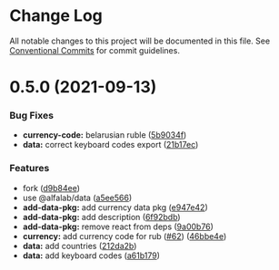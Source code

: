 # Change Log

All notable changes to this project will be documented in this file.
See [Conventional Commits](https://conventionalcommits.org) for commit guidelines.

# 0.5.0 (2021-09-13)


### Bug Fixes

* **currency-code:** belarusian ruble ([5b9034f](https://github.com/reme3d2y/test-utils-release/commit/5b9034f981c2ee3cf1542ae87f35b00689abed6b))
* **data:** correct keyboard codes export ([21b17ec](https://github.com/reme3d2y/test-utils-release/commit/21b17ecc6c6eb2db549d81c2bbb1640fbc98822e))


### Features

* fork ([d9b84ee](https://github.com/reme3d2y/test-utils-release/commit/d9b84ee9a8d2e33adeefacc2a20c3009c2493a34))
* use @alfalab/data ([a5ee566](https://github.com/reme3d2y/test-utils-release/commit/a5ee566e3d048de91177bf88779a5fa2e28336fa))
* **add-data-pkg:** add currency data pkg ([e947e42](https://github.com/reme3d2y/test-utils-release/commit/e947e42b2657f191aa02303eb7cea5c99b9867a1))
* **add-data-pkg:** add description ([6f92bdb](https://github.com/reme3d2y/test-utils-release/commit/6f92bdbed9cfdade7d15b0f9fe02d9bf67beca50))
* **add-data-pkg:** remove react from deps ([9a00b76](https://github.com/reme3d2y/test-utils-release/commit/9a00b7609165d3ab94b62ee426b707f9ea0c1975))
* **currency:** add currency code for rub ([#62](https://github.com/reme3d2y/test-utils-release/issues/62)) ([46bbe4e](https://github.com/reme3d2y/test-utils-release/commit/46bbe4e38a7003c9b9814d92421694c5c860a351))
* **data:** add countries ([212da2b](https://github.com/reme3d2y/test-utils-release/commit/212da2bd324e32a836a858c9cb2bfdb997b5cdfe))
* **data:** add keyboard codes ([a61b179](https://github.com/reme3d2y/test-utils-release/commit/a61b1790b450329486df9f43561ad392fac04349))
